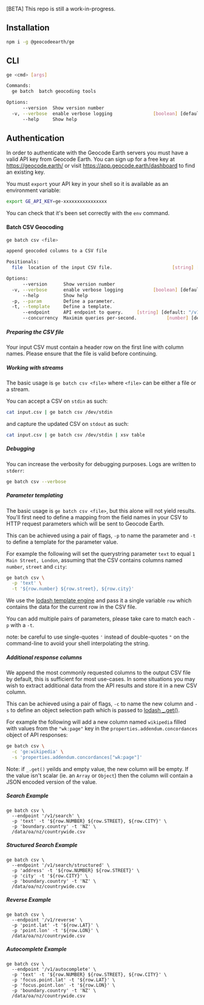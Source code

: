 [BETA] This repo is still a work-in-progress.

## Installation

```bash
npm i -g @geocodeearth/ge
```

## CLI

```bash
ge <cmd> [args]

Commands:
  ge batch  batch geocoding tools

Options:
      --version  Show version number                                   [boolean]
  -v, --verbose  enable verbose logging               [boolean] [default: false]
      --help     Show help                                             [boolean]
```

## Authentication

In order to authenticate with the Geocode Earth servers you must have a valid API key from Geocode Earth.
You can sign up for a free key at https://geocode.earth/ or visit https://app.geocode.earth/dashboard to find an existing key.

You must `export` your API key in your shell so it is available as an environment variable:

```bash
export GE_API_KEY=ge-xxxxxxxxxxxxxxxx
```

You can check that it's been set correctly with the `env` command.

#### Batch CSV Geocoding

```bash
ge batch csv <file>

append geocoded columns to a CSV file

Positionals:
  file  location of the input CSV file.                      [string] [required]

Options:
      --version      Show version number                               [boolean]
  -v, --verbose      enable verbose logging           [boolean] [default: false]
      --help         Show help                                         [boolean]
  -p, --param        Define a parameter.                                [string]
  -t, --template     Define a template.                                 [string]
      --endpoint     API endpoint to query.     [string] [default: "/v1/search"]
      --concurrency  Maximim queries per-second.           [number] [default: 5]
```

##### Preparing the CSV file

Your input CSV must contain a header row on the first line with column names.
Please ensure that the file is valid before continuing.

##### Working with streams

The basic usage is `ge batch csv <file>` where `<file>` can be either a file or a stream.

You can accept a CSV on `stdin` as such:

```bash
cat input.csv | ge batch csv /dev/stdin
```

and capture the updated CSV on `stdout` as such:

```bash
cat input.csv | ge batch csv /dev/stdin | xsv table
```

##### Debugging

You can increase the verbosity for debugging purposes.
Logs are written to `stderr`:

```bash
ge batch csv --verbose
```

##### Parameter templating

The basic usage is `ge batch csv <file>`, but this alone will not yield results.
You'll first need to define a mapping from the field names in your CSV to HTTP request parameters which will be sent to Geocode Earth.

This can be achieved using a pair of flags, `-p` to name the parameter and `-t` to define a template for the parameter value.

For example the following will set the querystring parameter `text` to equal `1 Main Street, London`, assuming that the CSV contains columns named `number`, `street` and `city`:

```bash
ge batch csv \
  -p 'text' \
  -t '${row.number} ${row.street}, ${row.city}'
```

We use the [lodash template engine](https://lodash.com/docs/4.17.15#template) and pass it a single variable `row` which contains the data for the current row in the CSV file.

You can add multiple pairs of parameters, please take care to match each `-p` with a `-t`.

note: be careful to use single-quotes `'` instead of double-quotes `"` on the command-line to avoid your shell interpolating the string.

##### Additional response columns

We append the most commonly requested columns to the output CSV file by default, this is sufficient for most use-cases. In some situations you may wish to extract additional data from the API results and store it in a new CSV column.

This can be achieved using a pair of flags, `-c` to name the new column and `-s` to define an object selection path which is passed to [lodash _.get()](https://lodash.com/docs/4.17.15#get).

For example the following will add a new column named `wikipedia` filled with values from the `"wk:page"` key in the `properties.addendum.concordances` object of API responses:

```bash
ge batch csv \
  -c 'ge:wikipedia' \
  -s 'properties.addendum.concordances["wk:page"]'
```

Note: if `_.get()` yeilds and empty value, the new column will be empty. If the value isn't scalar (ie. an `Array` or `Object`) then the column will contain a JSON encoded version of the value.

##### Search Example

```batch
ge batch csv \
  --endpoint '/v1/search' \
  -p 'text' -t '${row.NUMBER} ${row.STREET}, ${row.CITY}' \
  -p 'boundary.country' -t 'NZ' \
  /data/oa/nz/countrywide.csv
```

##### Structured Search Example

```batch
ge batch csv \
  --endpoint '/v1/search/structured' \
  -p 'address' -t '${row.NUMBER} ${row.STREET}' \
  -p 'city' -t '${row.CITY}' \
  -p 'boundary.country' -t 'NZ' \
  /data/oa/nz/countrywide.csv
```

##### Reverse Example

```batch
ge batch csv \
  --endpoint '/v1/reverse' \
  -p 'point.lat' -t '${row.LAT}' \
  -p 'point.lon' -t '${row.LON}' \
  /data/oa/nz/countrywide.csv
```

##### Autocomplete Example

```batch
ge batch csv \
  --endpoint '/v1/autocomplete' \
  -p 'text' -t '${row.NUMBER} ${row.STREET}, ${row.CITY}' \
  -p 'focus.point.lat' -t '${row.LAT}' \
  -p 'focus.point.lon' -t '${row.LON}' \
  -p 'boundary.country' -t 'NZ' \
  /data/oa/nz/countrywide.csv
```
